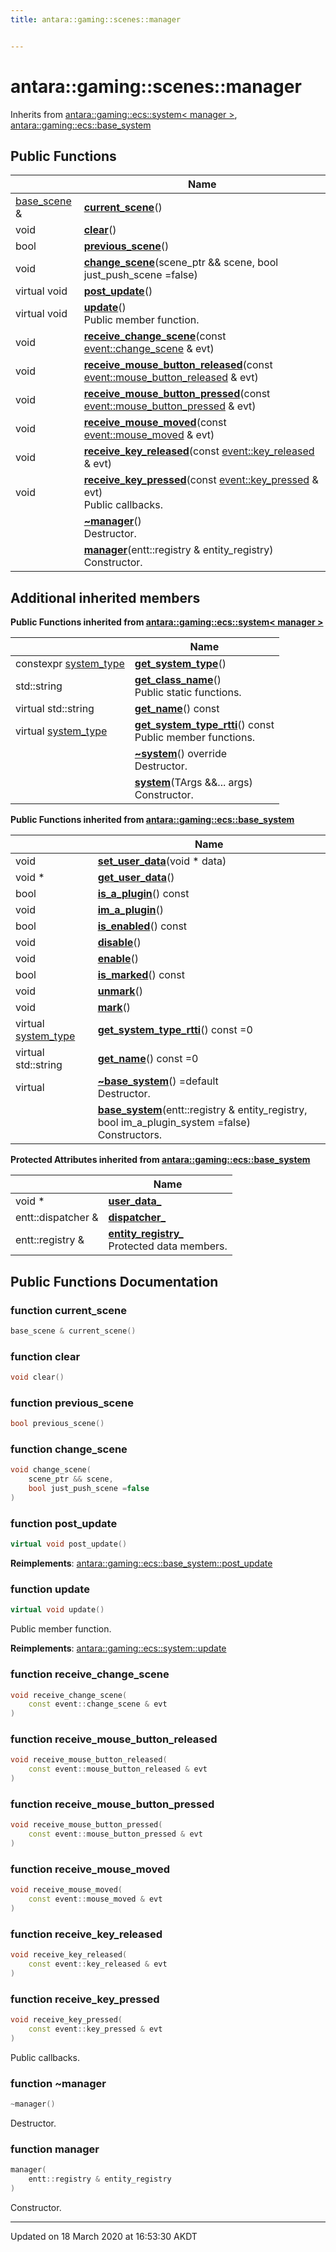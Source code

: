 ```yaml
---
title: antara::gaming::scenes::manager


---
```


# antara::gaming::scenes::manager








Inherits from [antara::gaming::ecs::system< manager >](Classes/classantara_1_1gaming_1_1ecs_1_1system.md), [antara::gaming::ecs::base_system](Classes/classantara_1_1gaming_1_1ecs_1_1base__system.md)







## Public Functions

|                | Name           |
| -------------- | -------------- |
| [base_scene](Classes/classantara_1_1gaming_1_1scenes_1_1base__scene.md) & | **[current_scene](Classes/classantara_1_1gaming_1_1scenes_1_1manager.md#function-current_scene)**()  |
| void | **[clear](Classes/classantara_1_1gaming_1_1scenes_1_1manager.md#function-clear)**()  |
| bool | **[previous_scene](Classes/classantara_1_1gaming_1_1scenes_1_1manager.md#function-previous_scene)**()  |
| void | **[change_scene](Classes/classantara_1_1gaming_1_1scenes_1_1manager.md#function-change_scene)**(scene_ptr && scene, bool just_push_scene =false)  |
| virtual void | **[post_update](Classes/classantara_1_1gaming_1_1scenes_1_1manager.md#function-post_update)**()  |
| virtual void | **[update](Classes/classantara_1_1gaming_1_1scenes_1_1manager.md#function-update)**() <br>Public member function.  |
| void | **[receive_change_scene](Classes/classantara_1_1gaming_1_1scenes_1_1manager.md#function-receive_change_scene)**(const [event::change_scene](Classes/structantara_1_1gaming_1_1event_1_1change__scene.md) & evt)  |
| void | **[receive_mouse_button_released](Classes/classantara_1_1gaming_1_1scenes_1_1manager.md#function-receive_mouse_button_released)**(const [event::mouse_button_released](Classes/structantara_1_1gaming_1_1event_1_1mouse__button__released.md) & evt)  |
| void | **[receive_mouse_button_pressed](Classes/classantara_1_1gaming_1_1scenes_1_1manager.md#function-receive_mouse_button_pressed)**(const [event::mouse_button_pressed](Classes/structantara_1_1gaming_1_1event_1_1mouse__button__pressed.md) & evt)  |
| void | **[receive_mouse_moved](Classes/classantara_1_1gaming_1_1scenes_1_1manager.md#function-receive_mouse_moved)**(const [event::mouse_moved](Classes/structantara_1_1gaming_1_1event_1_1mouse__moved.md) & evt)  |
| void | **[receive_key_released](Classes/classantara_1_1gaming_1_1scenes_1_1manager.md#function-receive_key_released)**(const [event::key_released](Classes/structantara_1_1gaming_1_1event_1_1key__released.md) & evt)  |
| void | **[receive_key_pressed](Classes/classantara_1_1gaming_1_1scenes_1_1manager.md#function-receive_key_pressed)**(const [event::key_pressed](Classes/structantara_1_1gaming_1_1event_1_1key__pressed.md) & evt) <br>Public callbacks.  |
|  | **[~manager](Classes/classantara_1_1gaming_1_1scenes_1_1manager.md#function-~manager)**() <br>Destructor.  |
|  | **[manager](Classes/classantara_1_1gaming_1_1scenes_1_1manager.md#function-manager)**(entt::registry & entity_registry) <br>Constructor.  |






## Additional inherited members






**Public Functions inherited from [antara::gaming::ecs::system< manager >](Classes/classantara_1_1gaming_1_1ecs_1_1system.md)**

|                | Name           |
| -------------- | -------------- |
| constexpr [system_type](Namespaces/namespaceantara_1_1gaming_1_1ecs.md#enum-system_type) | **[get_system_type](Classes/classantara_1_1gaming_1_1ecs_1_1system.md#function-get_system_type)**()  |
| std::string | **[get_class_name](Classes/classantara_1_1gaming_1_1ecs_1_1system.md#function-get_class_name)**() <br>Public static functions.  |
| virtual std::string | **[get_name](Classes/classantara_1_1gaming_1_1ecs_1_1system.md#function-get_name)**() const  |
| virtual [system_type](Namespaces/namespaceantara_1_1gaming_1_1ecs.md#enum-system_type) | **[get_system_type_rtti](Classes/classantara_1_1gaming_1_1ecs_1_1system.md#function-get_system_type_rtti)**() const <br>Public member functions.  |
|  | **[~system](Classes/classantara_1_1gaming_1_1ecs_1_1system.md#function-~system)**() override <br>Destructor.  |
|  | **[system](Classes/classantara_1_1gaming_1_1ecs_1_1system.md#function-system)**(TArgs &&... args) <br>Constructor.  |









**Public Functions inherited from [antara::gaming::ecs::base_system](Classes/classantara_1_1gaming_1_1ecs_1_1base__system.md)**

|                | Name           |
| -------------- | -------------- |
| void | **[set_user_data](Classes/classantara_1_1gaming_1_1ecs_1_1base__system.md#function-set_user_data)**(void * data)  |
| void * | **[get_user_data](Classes/classantara_1_1gaming_1_1ecs_1_1base__system.md#function-get_user_data)**()  |
| bool | **[is_a_plugin](Classes/classantara_1_1gaming_1_1ecs_1_1base__system.md#function-is_a_plugin)**() const  |
| void | **[im_a_plugin](Classes/classantara_1_1gaming_1_1ecs_1_1base__system.md#function-im_a_plugin)**()  |
| bool | **[is_enabled](Classes/classantara_1_1gaming_1_1ecs_1_1base__system.md#function-is_enabled)**() const  |
| void | **[disable](Classes/classantara_1_1gaming_1_1ecs_1_1base__system.md#function-disable)**()  |
| void | **[enable](Classes/classantara_1_1gaming_1_1ecs_1_1base__system.md#function-enable)**()  |
| bool | **[is_marked](Classes/classantara_1_1gaming_1_1ecs_1_1base__system.md#function-is_marked)**() const  |
| void | **[unmark](Classes/classantara_1_1gaming_1_1ecs_1_1base__system.md#function-unmark)**()  |
| void | **[mark](Classes/classantara_1_1gaming_1_1ecs_1_1base__system.md#function-mark)**()  |
| virtual [system_type](Namespaces/namespaceantara_1_1gaming_1_1ecs.md#enum-system_type) | **[get_system_type_rtti](Classes/classantara_1_1gaming_1_1ecs_1_1base__system.md#function-get_system_type_rtti)**() const =0  |
| virtual std::string | **[get_name](Classes/classantara_1_1gaming_1_1ecs_1_1base__system.md#function-get_name)**() const =0  |
| virtual  | **[~base_system](Classes/classantara_1_1gaming_1_1ecs_1_1base__system.md#function-~base_system)**() =default <br>Destructor.  |
|  | **[base_system](Classes/classantara_1_1gaming_1_1ecs_1_1base__system.md#function-base_system)**(entt::registry & entity_registry, bool im_a_plugin_system =false) <br>Constructors.  |



**Protected Attributes inherited from [antara::gaming::ecs::base_system](Classes/classantara_1_1gaming_1_1ecs_1_1base__system.md)**

|                | Name           |
| -------------- | -------------- |
| void * | **[user_data_](Classes/classantara_1_1gaming_1_1ecs_1_1base__system.md#variable-user_data_)**  |
| entt::dispatcher & | **[dispatcher_](Classes/classantara_1_1gaming_1_1ecs_1_1base__system.md#variable-dispatcher_)**  |
| entt::registry & | **[entity_registry_](Classes/classantara_1_1gaming_1_1ecs_1_1base__system.md#variable-entity_registry_)** <br>Protected data members.  |








## Public Functions Documentation

### function current_scene

```cpp
base_scene & current_scene()
```




























### function clear

```cpp
void clear()
```




























### function previous_scene

```cpp
bool previous_scene()
```




























### function change_scene

```cpp
void change_scene(
    scene_ptr && scene,
    bool just_push_scene =false
)
```




























### function post_update

```cpp
virtual void post_update()
```

























**Reimplements**: [antara::gaming::ecs::base_system::post_update](Classes/classantara_1_1gaming_1_1ecs_1_1base__system.md#function-post_update)




### function update

```cpp
virtual void update()
```

Public member function. 
























**Reimplements**: [antara::gaming::ecs::system::update](Classes/classantara_1_1gaming_1_1ecs_1_1system.md#function-update)




### function receive_change_scene

```cpp
void receive_change_scene(
    const event::change_scene & evt
)
```




























### function receive_mouse_button_released

```cpp
void receive_mouse_button_released(
    const event::mouse_button_released & evt
)
```




























### function receive_mouse_button_pressed

```cpp
void receive_mouse_button_pressed(
    const event::mouse_button_pressed & evt
)
```




























### function receive_mouse_moved

```cpp
void receive_mouse_moved(
    const event::mouse_moved & evt
)
```




























### function receive_key_released

```cpp
void receive_key_released(
    const event::key_released & evt
)
```




























### function receive_key_pressed

```cpp
void receive_key_pressed(
    const event::key_pressed & evt
)
```

Public callbacks. 



























### function ~manager

```cpp
~manager()
```

Destructor. 



























### function manager

```cpp
manager(
    entt::registry & entity_registry
)
```

Constructor. 

































-------------------------------

Updated on 18 March 2020 at 16:53:30 AKDT


